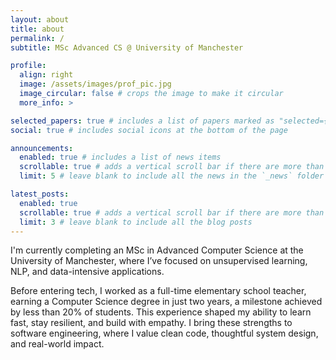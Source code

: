 ```yaml
---
layout: about
title: about
permalink: /
subtitle: MSc Advanced CS @ University of Manchester

profile:
  align: right
  image: /assets/images/prof_pic.jpg
  image_circular: false # crops the image to make it circular
  more_info: >

selected_papers: true # includes a list of papers marked as "selected={true}"
social: true # includes social icons at the bottom of the page

announcements:
  enabled: true # includes a list of news items
  scrollable: true # adds a vertical scroll bar if there are more than 3 news items
  limit: 5 # leave blank to include all the news in the `_news` folder

latest_posts:
  enabled: true
  scrollable: true # adds a vertical scroll bar if there are more than 3 new posts items
  limit: 3 # leave blank to include all the blog posts
---
```


I'm currently completing an MSc in Advanced Computer Science at the University of Manchester, where I’ve focused on unsupervised learning, NLP, and data-intensive applications. 

Before entering tech, I worked as a full-time elementary school teacher, earning a Computer Science degree in just two years, a milestone achieved by less than 20% of students. This experience shaped my ability to learn fast, stay resilient, and build with empathy. I bring these strengths to software engineering, where I value clean code, thoughtful system design, and real-world impact.
